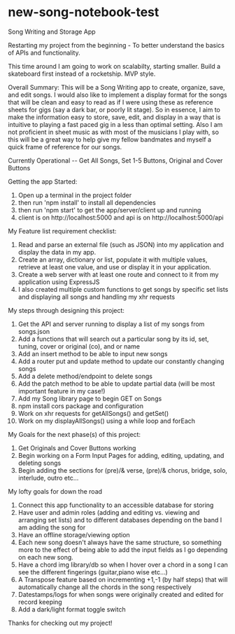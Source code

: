 # new-song-notebook-test
 Song Writing and Storage App

 Restarting my project from the beginning - To better understand the basics of APIs and functionality.

 This time around I am going to work on scalabilty, starting smaller. Build a skateboard first instead of a rocketship. MVP style. 

Overall Summary:
 This will be a Song Writing app to create, organize, save, and edit songs. I would also like to implement a display format for the songs that will be clean and easy to read as if I were using these as reference sheets for gigs (say a dark bar, or poorly lit stage). So in essence, I aim to make the information easy to store, save, edit, and display in a way that is intuitive to playing a fast paced gig in a less than optimal setting. Also I am not proficient in sheet music as with most of the musicians I play with, so this will be a great way to help give my fellow bandmates and myself a quick frame of reference for our songs.

 Currently Operational --
 Get All Songs, Set 1-5 Buttons, Original and Cover Buttons 

 Getting the app Started:
 1. Open up a terminal in the project folder
 2. then run 'npm install' to install all dependencies
 3. then run 'npm start' to get the app/server/client up and running
 4. client is on http://localhost:5000  and api is on http://localhost:5000/api 

 My Feature list requirement checklist:
 1. Read and parse an external file (such as JSON) into my application and display the data in my app.
 2. Create an array, dictionary or list, populate it with multiple values, retrieve at least one value, and use or display it in your application.
 3. Create a web server with at least one route and connect to it from my application using ExpressJS
 4. I also created multiple custom functions to get songs by specific set lists and displaying all songs and handling my xhr requests
 
 My steps through designing this project:
 1. Get the API and server running to display a list of my songs from songs.json
 2. Add a functions that will search out a particular song by its id, set, tuning, cover or original (co), and or name
 3. Add an insert method to be able to input new songs
 4. Add a router put and update method to update our constantly changing songs
 5. Add a delete method/endpoint to delete songs
 6. Add the patch method to be able to update partial data (will be most important feature in my case!)
 7. Add my Song library page to begin GET on Songs  
 8. npm install cors package and configuration 
 9. Work on xhr requests for getAllSongs() and getSet()
 10. Work on my displayAllSongs() using a while loop and forEach

My Goals for the next phase(s) of this project:
 1. Get Originals and Cover Buttons working
 2. Begin working on a Form Input Pages for adding, editing, updating, and deleting songs
 3. Begin adding the sections for (pre)/& verse, (pre)/& chorus, bridge, solo, interlude, outro etc... 

My lofty goals for down the road
 1. Connect this app functionality to an accessible database for storing
 2. Have user and admin roles (adding and editing vs. viewing and arranging set lists) and to different databases depending on the band I am adding the song for
 3. Have an offline storage/viewing option
 4. Each new song doesn't always have the same structure, so something more to the effect of being able to add the input fields as I go depending on each new song.
 5. Have a chord img library/db so when I hover over a chord in a song I can see the different fingerings (guitar,piano wise etc...)
 6. A Transpose feature based on incrementing +1,-1 (by half steps) that will automatically change all the chords in the song respectively
 7. Datestamps/logs for when songs were originally created and edited for record keeping
 8. Add a dark/light format toggle switch

Thanks for checking out my project!


 

